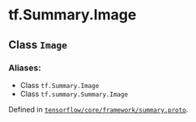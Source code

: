 <div itemscope itemtype="http://developers.google.com/ReferenceObject">
<meta itemprop="name" content="tf.Summary.Image" />
</div>

# tf.Summary.Image

## Class `Image`



### Aliases:

* Class `tf.Summary.Image`
* Class `tf.summary.Summary.Image`



Defined in [`tensorflow/core/framework/summary.proto`](https://www.tensorflow.org/code/tensorflow/core/framework/summary.proto).



